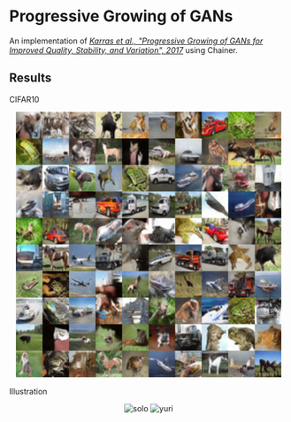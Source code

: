 # Progressive Growing of GANs
An implementation of [_Karras et al., "Progressive Growing of GANs for Improved Quality, Stability, and Variation", 2017_](https://arxiv.org/abs/1710.101966) using Chainer.

Results
-------
CIFAR10
<p align="center">
  <img src="../images/progressive.png" height="480" width="480" alt="CIFAR10"/>
</p>

Illustration
<p align="center">
  <img src="../images/pggan_s.png" height="480" width="480" alt="solo"/> <img src="../images/pggan_y.png" height="480" width="480" alt="yuri"/>
</p>
